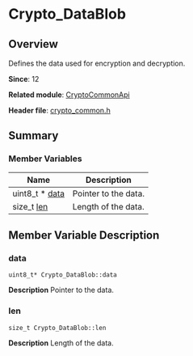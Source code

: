 # Crypto_DataBlob


## Overview

Defines the data used for encryption and decryption.

**Since**: 12

**Related module**: [CryptoCommonApi](_crypto_common_api.md)

**Header file**: [crypto_common.h](crypto__common_8h.md)


## Summary


### Member Variables

| Name| Description| 
| -------- | -------- |
| uint8_t \* [data](#data) | Pointer to the data. | 
| size_t [len](#len) | Length of the data. | 


## Member Variable Description


### data

```
uint8_t* Crypto_DataBlob::data
```
**Description**
Pointer to the data.


### len

```
size_t Crypto_DataBlob::len
```
**Description**
Length of the data.
